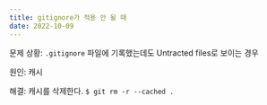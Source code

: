 ```yaml
---
title: gitignore가 적용 안 될 때
date: 2022-10-09
---
```


문제 상황: `.gitignore` 파일에 기록했는데도 Untracted files로 보이는 경우

원인: 캐시

해결: 캐시를 삭제한다. `$ git rm -r --cached .`
